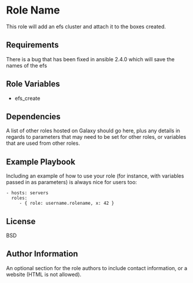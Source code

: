 Role Name
=========

This role will add an efs cluster and attach it to the boxes created.

Requirements
------------

There is a bug that has been fixed in ansible 2.4.0 which will save the names of the efs

Role Variables
--------------

* efs_create

Dependencies
------------

A list of other roles hosted on Galaxy should go here, plus any details in regards to parameters that may need to be set for other roles, or variables that are used from other roles.

Example Playbook
----------------

Including an example of how to use your role (for instance, with variables passed in as parameters) is always nice for users too:

    - hosts: servers
      roles:
         - { role: username.rolename, x: 42 }

License
-------

BSD

Author Information
------------------

An optional section for the role authors to include contact information, or a website (HTML is not allowed).
